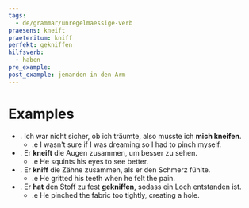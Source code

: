 ```yaml
---
tags:
  - de/grammar/unregelmaessige-verb
praesens: kneift
praeteritum: kniff
perfekt: gekniffen
hilfsverb:
  - haben
pre_example: 
post_example: jemanden in den Arm
---
```


# Examples
- . Ich war nicht sicher, ob ich träumte, also musste ich **mich kneifen**.
	- .e I wasn't sure if I was dreaming so I had to pinch myself.
- . Er **kneift** die Augen zusammen, um besser zu sehen.
	- .e He squints his eyes to see better.
- . Er **kniff** die Zähne zusammen, als er den Schmerz fühlte.
	- .e He gritted his teeth when he felt the pain.
- . Er **hat** den Stoff zu fest **gekniffen**, sodass ein Loch entstanden ist.
	- .e He pinched the fabric too tightly, creating a hole.

